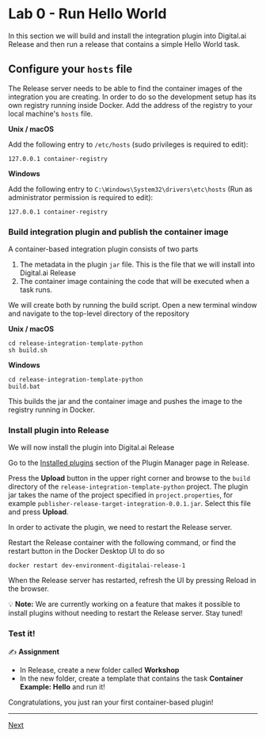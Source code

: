 
# Lab 0 - Run Hello World

In this section we will build and install the integration plugin into Digital.ai Release and then run a release that contains a simple Hello World task.

## Configure your `hosts` file

The Release server needs to be able to find the container images of the integration you are creating. In order to do so the development setup has its own registry running inside Docker. Add the address of the registry to your local machine's `hosts` file.

**Unix / macOS**

Add the following entry to `/etc/hosts` (sudo privileges is required to edit):

    127.0.0.1 container-registry

**Windows**

Add the following entry to `C:\Windows\System32\drivers\etc\hosts` (Run as administrator permission is required to edit):

    127.0.0.1 container-registry

### Build integration plugin and publish the container image

A container-based integration plugin consists of two parts
1. The metadata in the plugin `jar` file. This is the file that we will install into Digital.ai Release
2. The container image containing the code that will be executed when a task runs.

We will create both by running the build script. Open a new terminal window and navigate to the top-level directory of the repository

**Unix / macOS**

```commandline
cd release-integration-template-python
sh build.sh 
```

**Windows**

```commandline
cd release-integration-template-python
build.bat 
```

This builds the jar and the container image and pushes the image to the registry running in Docker.

### Install plugin into Release

We will now install the plugin into Digital.ai Release 

Go to the [Installed plugins](http://localhost:5516/#/pluginManager) section of the Plugin Manager page in Release.

Press the **Upload** button in the upper right corner and browse to the `build` directory of the `release-integration-template-python` project.
The plugin jar takes the name of the project specified in `project.properties`, for example `publisher-release-target-integration-0.0.1.jar`. Select this file and press **Upload**.

In order to activate the plugin, we need to restart the Release server.

Restart the Release container with the following command, or find the restart button in the Docker Desktop UI to do so

    docker restart dev-environment-digitalai-release-1

When the Release server has restarted, refresh the UI by pressing Reload in the browser.

💡 **Note:** We are currently working on a feature that makes it possible to install plugins without needing to restart the Release server. Stay tuned! 

### Test it!

✍️ **Assignment**

 * In Release, create a new folder called **Workshop** 
 * In the new folder, create a template that contains the task **Container Example: Hello** and run it!



Congratulations, you just ran your first container-based plugin!

---

[Next](../part-2/lab-2-create-project-repository.md)

